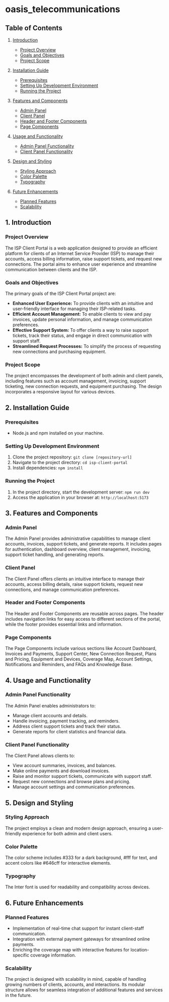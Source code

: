 # oasis_telecommunications

## Table of Contents

1. [Introduction](#introduction)
   - [Project Overview](#project-overview)
   - [Goals and Objectives](#goals-and-objectives)
   - [Project Scope](#project-scope)

2. [Installation Guide](#installation-guide)
   - [Prerequisites](#prerequisites)
   - [Setting Up Development Environment](#setting-up-development-environment)
   - [Running the Project](#running-the-project)

3. [Features and Components](#features-and-components)
   - [Admin Panel](#admin-panel)
   - [Client Panel](#client-panel)
   - [Header and Footer Components](#header-and-footer-components)
   - [Page Components](#page-components)

4. [Usage and Functionality](#usage-and-functionality)
   - [Admin Panel Functionality](#admin-panel-functionality)
   - [Client Panel Functionality](#client-panel-functionality)

5. [Design and Styling](#design-and-styling)
   - [Styling Approach](#styling-approach)
   - [Color Palette](#color-palette)
   - [Typography](#typography)

6. [Future Enhancements](#future-enhancements)
   - [Planned Features](#planned-features)
   - [Scalability](#scalability)

## 1. Introduction

### Project Overview
The ISP Client Portal is a web application designed to provide an efficient platform for clients of an Internet Service Provider (ISP) to manage their accounts, access billing information, raise support tickets, and request new connections. The portal aims to enhance user experience and streamline communication between clients and the ISP.

### Goals and Objectives
The primary goals of the ISP Client Portal project are:
- **Enhanced User Experience:** To provide clients with an intuitive and user-friendly interface for managing their ISP-related tasks.
- **Efficient Account Management:** To enable clients to view and pay invoices, update personal information, and manage communication preferences.
- **Effective Support System:** To offer clients a way to raise support tickets, track their status, and engage in direct communication with support staff.
- **Streamlined Request Processes:** To simplify the process of requesting new connections and purchasing equipment.

### Project Scope
The project encompasses the development of both admin and client panels, including features such as account management, invoicing, support ticketing, new connection requests, and equipment purchasing. The design incorporates a responsive layout for various devices.

## 2. Installation Guide

### Prerequisites
- Node.js and npm installed on your machine.

### Setting Up Development Environment
1. Clone the project repository: `git clone [repository-url]`
2. Navigate to the project directory: `cd isp-client-portal`
3. Install dependencies: `npm install`

### Running the Project
1. In the project directory, start the development server: `npm run dev`
2. Access the application in your browser at: `http://localhost:5173`

## 3. Features and Components

### Admin Panel
The Admin Panel provides administrative capabilities to manage client accounts, invoices, support tickets, and generate reports. It includes pages for authentication, dashboard overview, client management, invoicing, support ticket handling, and generating reports.

### Client Panel
The Client Panel offers clients an intuitive interface to manage their accounts, access billing details, raise support tickets, request new connections, and manage communication preferences.

### Header and Footer Components
The Header and Footer Components are reusable across pages. The header includes navigation links for easy access to different sections of the portal, while the footer provides essential links and information.

### Page Components
The Page Components include various sections like Account Dashboard, Invoices and Payments, Support Center, New Connection Request, Plans and Pricing, Equipment and Devices, Coverage Map, Account Settings, Notifications and Reminders, and FAQs and Knowledge Base.

## 4. Usage and Functionality

### Admin Panel Functionality
The Admin Panel enables administrators to:
- Manage client accounts and details.
- Handle invoicing, payment tracking, and reminders.
- Address client support tickets and track their status.
- Generate reports for client statistics and financial data.

### Client Panel Functionality
The Client Panel allows clients to:
- View account summaries, invoices, and balances.
- Make online payments and download invoices.
- Raise and monitor support tickets, communicate with support staff.
- Request new connections and browse plans and pricing.
- Manage account settings and communication preferences.

## 5. Design and Styling

### Styling Approach
The project employs a clean and modern design approach, ensuring a user-friendly experience for both admin and client users.

### Color Palette
The color scheme includes #333 for a dark background, #fff for text, and accent colors like #646cff for interactive elements.

### Typography
The Inter font is used for readability and compatibility across devices.

## 6. Future Enhancements

### Planned Features
- Implementation of real-time chat support for instant client-staff communication.
- Integration with external payment gateways for streamlined online payments.
- Enriching the coverage map with interactive features for location-specific coverage information.

### Scalability
The project is designed with scalability in mind, capable of handling growing numbers of clients, accounts, and interactions. Its modular structure allows for seamless integration of additional features and services in the future.

